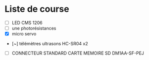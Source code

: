 # Liste de course

- [ ] LED CMS 1206
- [ ] une photorésistances
- [x] micro servo
- [~] télémètres ultrasons HC-SR04 x2
- [ ] CONNECTEUR STANDARD CARTE MEMOIRE SD DM1AA-SF-PEJ
